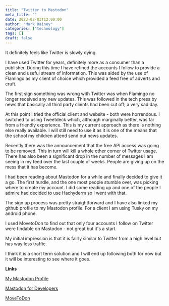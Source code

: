 ```yaml
---
title: "Twitter to Mastodon"
meta_title: ""
date: 2023-02-03T12:00:00
author: "Mark Rainey"
categories: ["technology"]
tags: []
draft: false
---
```

It definitely feels like Twitter is slowly dying.

I have used Twitter for years, definitely more as a consumer than a publisher. During this time I have refined the accounts I follow to provide a clean and useful stream of information. This was aided by the use of Flamingo as my client of choice which provided a feed free of adverts and cruft.

The first sign something was wrong with Twitter was when Flamingo no longer received any new updates. This was followed in the tech press by news that basically all third party clients had been cut off; a very sad day.

At this point I tried the official client and website - both were horrendous. I switched to using Tweetdeck which, although marginally better, was far from a friendly experience. This is my current approach as there is nothing else really available. I will still need to use it as it is one of the means that the school my children attend send out news updates.

Recently there was the announcement that the free API access was going to be removed. This in turn will kill a whole other corner of Twitter usage. There has also been a significant drop in the number of messages I am seeing in my feed over the last couple of weeks. People are giving up on the mess that it has become.

I had been reading about Mastodon for a while and finally decided to give it a go. The first hurdle, and the one most people stumble over, was picking where to create my account. I did some reading up and one of the people I admire had decided to use Hachyderm so I went with that.

The sign up process was pretty straightforward and I have also linked my github profile to my Mastodon profile. For a client I am using Tusky on my android phone.

I used MovetoDon to find out that only four accounts I follow on Twitter were findable on Mastodon - not great but it's a start.

My initial impression is that it is fairly similar to Twitter from a high level but has way less traffic.

I think it is a short term solution and I will end up following both for now but it will be interesting to see where it goes.

__Links__

[My Mastodon Profile](https://hachyderm.io/@markrainey)

[Mastodon for Developers](https://auth0.com/blog/mastdon-for-developers/)

[MoveToDon](https://www.movetodon.org/)
